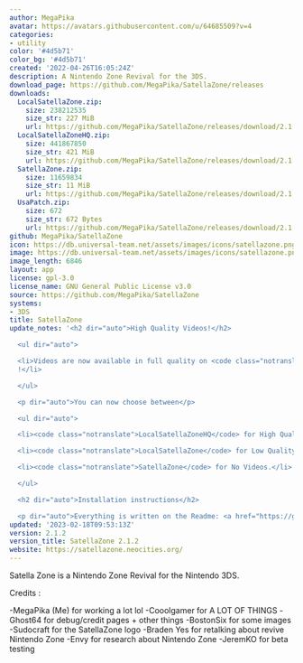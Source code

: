 ```yaml
---
author: MegaPika
avatar: https://avatars.githubusercontent.com/u/64685509?v=4
categories:
- utility
color: '#4d5b71'
color_bg: '#4d5b71'
created: '2022-04-26T16:05:24Z'
description: A Nintendo Zone Revival for the 3DS.
download_page: https://github.com/MegaPika/SatellaZone/releases
downloads:
  LocalSatellaZone.zip:
    size: 238212535
    size_str: 227 MiB
    url: https://github.com/MegaPika/SatellaZone/releases/download/2.1.2/LocalSatellaZone.zip
  LocalSatellaZoneHQ.zip:
    size: 441867850
    size_str: 421 MiB
    url: https://github.com/MegaPika/SatellaZone/releases/download/2.1.2/LocalSatellaZoneHQ.zip
  SatellaZone.zip:
    size: 11659834
    size_str: 11 MiB
    url: https://github.com/MegaPika/SatellaZone/releases/download/2.1.2/SatellaZone.zip
  UsaPatch.zip:
    size: 672
    size_str: 672 Bytes
    url: https://github.com/MegaPika/SatellaZone/releases/download/2.1.2/UsaPatch.zip
github: MegaPika/SatellaZone
icon: https://db.universal-team.net/assets/images/icons/satellazone.png
image: https://db.universal-team.net/assets/images/icons/satellazone.png
image_length: 6846
layout: app
license: gpl-3.0
license_name: GNU General Public License v3.0
source: https://github.com/MegaPika/SatellaZone
systems:
- 3DS
title: SatellaZone
update_notes: '<h2 dir="auto">High Quality Videos!</h2>

  <ul dir="auto">

  <li>Videos are now available in full quality on <code class="notranslate">LocalSatellaZoneHQ</code>
  !</li>

  </ul>

  <p dir="auto">You can now choose between</p>

  <ul dir="auto">

  <li><code class="notranslate">LocalSatellaZoneHQ</code> for High Quality Videos.</li>

  <li><code class="notranslate">LocalSatellaZone</code> for Low Quality Videos.</li>

  <li><code class="notranslate">SatellaZone</code> for No Videos.</li>

  </ul>

  <h2 dir="auto">Installation instructions</h2>

  <p dir="auto">Everything is written on the Readme: <a href="https://github.com/MegaPika/SatellaZone#readme">https://github.com/MegaPika/SatellaZone#readme</a></p>'
updated: '2023-02-18T09:53:13Z'
version: 2.1.2
version_title: SatellaZone 2.1.2
website: https://satellazone.neocities.org/
---
```

Satella Zone is a Nintendo Zone Revival for the Nintendo 3DS.

Credits :

-MegaPika (Me) for working a lot lol
-Cooolgamer for A LOT OF THINGS
-Ghost64 for debug/credit pages + other things
-BostonSix for some images
-Sudocraft for the SatellaZone logo
-Braden Yes for retalking about revive Nintendo Zone
-Envy for research about Nintendo Zone
-JeremKO for beta testing